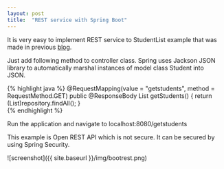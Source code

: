 ```yaml
---
layout: post
title:  "REST service with Spring Boot"
---
```

It is very easy to implement REST service to StudentList example that was made in previous [blog](/2016-06-16-crudboot).

Just add following method to controller class. Spring uses Jackson JSON library to automatically marshal instances of model class Student into JSON.

{% highlight java %}
    @RequestMapping(value = "getstudents", method = RequestMethod.GET)
    public @ResponseBody List<Student> getStudents() {
            return (List<Student>)repository.findAll();
    }  
{% endhighlight %}

Run the application and navigate to localhost:8080/getstudents

This example is Open REST API which is not secure. It can be secured by using Spring Security. 

![screenshot]({{ site.baseurl }}/img/bootrest.png)




